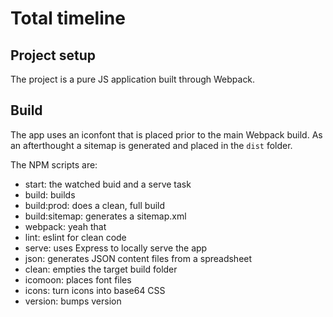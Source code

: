 # Total timeline

## Project setup

The project is a pure JS application built through Webpack.

## Build

The app uses an iconfont that is placed prior to the main Webpack build.
As an afterthought a sitemap is generated and placed in the `dist` folder.

The NPM scripts are:

 - start: the watched buid and a serve task
 - build: builds
 - build:prod: does a clean, full build
 - build:sitemap: generates a sitemap.xml
 - webpack: yeah that
 - lint: eslint for clean code 
 - serve: uses Express to locally serve the app
 - json: generates JSON content files from a spreadsheet
 - clean: empties the target build folder
 - icomoon: places font files
 - icons: turn icons into base64 CSS
 - version: bumps version


